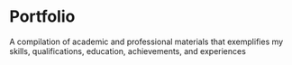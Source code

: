 # Portfolio
A compilation of academic and professional materials that exemplifies my skills, qualifications, education, achievements, and experiences
